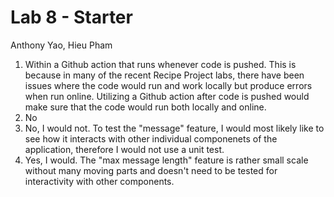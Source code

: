 # Lab 8 - Starter

Anthony Yao, Hieu Pham

1. Within a Github action that runs whenever code is pushed. This is because in many of the recent Recipe Project labs, there have been issues where the code would run and work locally but produce errors when run online. Utilizing a Github action after code is pushed would make sure that the code would run both locally and online. 
2. No
3. No, I would not. To test the "message" feature, I would most likely like to see how it interacts with other individual componenets of the application, therefore I would not use a unit test. 
4. Yes, I would. The "max message length" feature is rather small scale without many moving parts and doesn't need to be tested for interactivity with other components. 